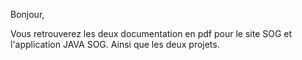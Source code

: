 Bonjour,

Vous retrouverez les deux documentation en pdf pour le site SOG et l'application JAVA SOG.
Ainsi que les deux projets.
